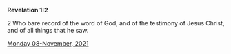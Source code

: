 **Revelation 1:2**

2 Who bare record of the word of God, and of the testimony of Jesus Christ, and of all things that he saw.

[Monday 08-November, 2021](https://t.me/s/daily_scripture)
